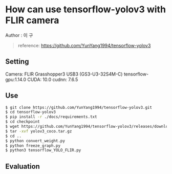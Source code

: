 # How can use tensorflow-yolov3 with FLIR camera
Author : 이  구 <br/>
 > reference: https://github.com/YunYang1994/tensorflow-yolov3
 
## Setting
Camera: FLIR Grasshopper3 USB3 (GS3-U3-32S4M-C)
tensorflow-gpu:1.14.0
CUDA: 10.0
cudnn: 7.6.5

## Use
~~~bash
$ git clone https://github.com/YunYang1994/tensorflow-yolov3.git
$ cd tensorflow-yolov3
$ pip install -r ./docs/requirements.txt
$ cd checkpoint
$ wget https://github.com/YunYang1994/tensorflow-yolov3/releases/download/v1.0/yolov3_coco.tar.gz
$ tar -xvf yolov3_coco.tar.gz
$ cd ..
$ python convert_weight.py
$ python freeze_graph.py
$ python3 tensorflow_YOLO_FLIR.py
~~~

## Evaluation
